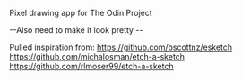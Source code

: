 Pixel drawing app for The Odin Project


--Also need to make it look pretty -- 

Pulled inspiration from: 
https://github.com/bscottnz/esketch
https://github.com/michalosman/etch-a-sketch
https://github.com/rlmoser99/etch-a-sketch